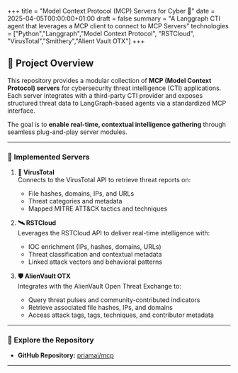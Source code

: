 +++
title = "Model Context Protocol (MCP) Servers for Cyber 🧩"
date = 2025-04-05T00:00:00+01:00
draft = false
summary = "A Langgraph CTI agent that leverages a MCP client to connect to MCP Servers"
technologies = ["Python","Langgraph","Model Context Protocol", "RSTCloud", "VirusTotal","Smithery","Alient Vault OTX"]
+++

## 🧠 Project Overview

This repository provides a modular collection of **MCP (Model Context Protocol) servers** for cybersecurity threat intelligence (CTI) applications. Each server integrates with a third-party CTI provider and exposes structured threat data to LangGraph-based agents via a standardized MCP interface.

The goal is to **enable real-time, contextual intelligence gathering** through seamless plug-and-play server modules.

---

### 🧪 Implemented Servers

1. **🔬 VirusTotal**  
   Connects to the VirusTotal API to retrieve threat reports on:
   - File hashes, domains, IPs, and URLs  
   - Threat categories and metadata  
   - Mapped MITRE ATT&CK tactics and techniques  

2. **🛰️ RSTCloud**  
   Leverages the RSTCloud API to deliver real-time intelligence with:
   - IOC enrichment (IPs, hashes, domains, URLs)  
   - Threat classification and contextual metadata  
   - Linked attack vectors and behavioral patterns  

3. **🛡️ AlienVault OTX**  
   Integrates with the AlienVault Open Threat Exchange to:
   - Query threat pulses and community-contributed indicators  
   - Retrieve associated file hashes, IPs, and domains  
   - Access attack tags, tags, techniques, and contributor metadata  

---


### 🔗 Explore the Repository

- **GitHub Repository:** [priamai/mcp](https://github.com/priamai/mcp)

---